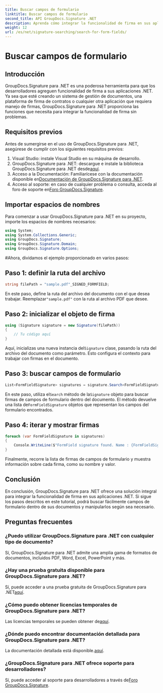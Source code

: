 ```yaml
---
title: Buscar campos de formulario
linktitle: Buscar campos de formulario
second_title: API GroupDocs.Signature .NET
description: Aprenda cómo integrar la funcionalidad de firma en sus aplicaciones .NET con GroupDocs.Signature para .NET. Siga nuestro paso a paso para una gestión de documentos perfecta.
weight: 12
url: /es/net/signature-searching/search-for-form-fields/
---
```


# Buscar campos de formulario

## Introducción
GroupDocs.Signature para .NET es una poderosa herramienta para que los desarrolladores agreguen funcionalidad de firma a sus aplicaciones .NET. Ya sea que esté creando un sistema de gestión de documentos, una plataforma de firma de contratos o cualquier otra aplicación que requiera manejo de firmas, GroupDocs.Signature para .NET proporciona las funciones que necesita para integrar la funcionalidad de firma sin problemas.
## Requisitos previos
Antes de sumergirse en el uso de GroupDocs.Signature para .NET, asegúrese de cumplir con los siguientes requisitos previos:
1. Visual Studio: instale Visual Studio en su máquina de desarrollo.
2.  GroupDocs.Signature para .NET: descargue e instale la biblioteca GroupDocs.Signature para .NET desde[aquí](https://releases.groupdocs.com/signature/net/).
3.  Acceso a la Documentación: Familiarícese con la documentación disponible en[Documentación de GroupDocs.Signature para .NET](https://tutorials.groupdocs.com/signature/net/).
4.  Acceso al soporte: en caso de cualquier problema o consulta, acceda al foro de soporte en[Foro GroupDocs.Signature](https://forum.groupdocs.com/c/signature/13).

## Importar espacios de nombres
Para comenzar a usar GroupDocs.Signature para .NET en su proyecto, importe los espacios de nombres necesarios:
```csharp
using System;
using System.Collections.Generic;
using GroupDocs.Signature;
using GroupDocs.Signature.Domain;
using GroupDocs.Signature.Options;
```
#Ahora, dividamos el ejemplo proporcionado en varios pasos:
## Paso 1: definir la ruta del archivo
```csharp
string filePath = "sample.pdf"_SIGNED_FORMFIELD;
```
 En este paso, define la ruta del archivo del documento con el que desea trabajar. Reemplazar`"sample.pdf"` con la ruta al archivo PDF que desee.
## Paso 2: inicializar el objeto de firma
```csharp
using (Signature signature = new Signature(filePath))
{
    // Tu código aquí
}
```
 Aquí, inicializas una nueva instancia del`Signature` clase, pasando la ruta del archivo del documento como parámetro. Esto configura el contexto para trabajar con firmas en el documento.
## Paso 3: buscar campos de formulario
```csharp
List<FormFieldSignature> signatures = signature.Search<FormFieldSignature>(SignatureType.FormField);
```
 En este paso, utiliza el`Search` método de la`Signature` objeto para buscar firmas de campos de formulario dentro del documento. El método devuelve una lista de`FormFieldSignature` objetos que representan los campos del formulario encontrados.
## Paso 4: iterar y mostrar firmas
```csharp
foreach (var FormFieldSignature in signatures)
{
    Console.WriteLine($"FormField signature found. Name : {FormFieldSignature.Name}. Value: {FormFieldSignature.Value}");
}
```
Finalmente, recorre la lista de firmas de campos de formulario y muestra información sobre cada firma, como su nombre y valor.

## Conclusión
En conclusión, GroupDocs.Signature para .NET ofrece una solución integral para integrar la funcionalidad de firma en sus aplicaciones .NET. Si sigue los pasos descritos en este tutorial, podrá buscar fácilmente campos de formulario dentro de sus documentos y manipularlos según sea necesario.
## Preguntas frecuentes
### ¿Puedo utilizar GroupDocs.Signature para .NET con cualquier tipo de documento?
Sí, GroupDocs.Signature para .NET admite una amplia gama de formatos de documentos, incluidos PDF, Word, Excel, PowerPoint y más.
### ¿Hay una prueba gratuita disponible para GroupDocs.Signature para .NET?
 Sí, puede acceder a una prueba gratuita de GroupDocs.Signature para .NET[aquí](https://releases.groupdocs.com/).
### ¿Cómo puedo obtener licencias temporales de GroupDocs.Signature para .NET?
 Las licencias temporales se pueden obtener de[aquí](https://purchase.groupdocs.com/temporary-license/).
### ¿Dónde puedo encontrar documentación detallada para GroupDocs.Signature para .NET?
 La documentación detallada está disponible.[aquí](https://tutorials.groupdocs.com/signature/net/).
### ¿GroupDocs.Signature para .NET ofrece soporte para desarrolladores?
 Sí, puede acceder al soporte para desarrolladores a través de[Foro GroupDocs.Signature](https://forum.groupdocs.com/c/signature/13).